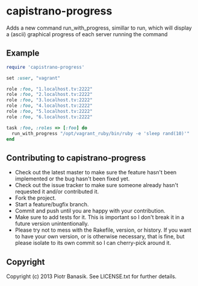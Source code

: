 # capistrano-progress

Adds a new command run\_with\_progress, simillar to run, which will
display a (ascii) graphical progress of each server running the command

## Example

```ruby
require 'capistrano-progress'

set :user, "vagrant"

role :foo, "1.localhost.tv:2222"
role :foo, "2.localhost.tv:2222"
role :foo, "3.localhost.tv:2222"
role :foo, "4.localhost.tv:2222"
role :foo, "5.localhost.tv:2222"
role :foo, "6.localhost.tv:2222"

task :foo, :roles => [:foo] do
  run_with_progress "/opt/vagrant_ruby/bin/ruby -e 'sleep rand(10)'"
end
```

## Contributing to capistrano-progress

* Check out the latest master to make sure the feature hasn't been implemented or the bug hasn't been fixed yet.
* Check out the issue tracker to make sure someone already hasn't requested it and/or contributed it.
* Fork the project.
* Start a feature/bugfix branch.
* Commit and push until you are happy with your contribution.
* Make sure to add tests for it. This is important so I don't break it in a future version unintentionally.
* Please try not to mess with the Rakefile, version, or history. If you want to have your own version, or is otherwise necessary, that is fine, but please isolate to its own commit so I can cherry-pick around it.

## Copyright

Copyright (c) 2013 Piotr Banasik. See LICENSE.txt for
further details.

